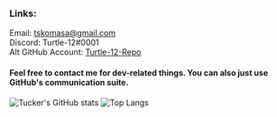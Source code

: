 ### Links:
Email: [tskomasa@gmail.com](mailto:tskomasa@gmail.com)  
Discord: Turtle-12#0001  
Alt GitHub Account: [Turtle-12-Repo](https://github.com/Turtle-12-Repo)  

#### Feel free to contact me for dev-related things. You can also just use GitHub's communication suite.

![Tucker's GitHub stats](https://github-readme-stats.vercel.app/api?username=tkomasa&show_icons=true&theme=dracula&count_private=true&line_height=33&hide_border=true&bg_color=ffffff00)
![Top Langs](https://github-readme-stats.vercel.app/api/top-langs/?username=tkomasa&theme=dracula&count_private=true&hide_border=true&bg_color=ffffff00)


